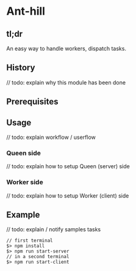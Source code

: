 # Ant-hill

## tl;dr

An easy way to handle workers, dispatch tasks.

## History

// todo: explain why this module has been done

## Prerequisites

## Usage
// todo: explain workflow / userflow

### Queen side
// todo: explain how to setup Queen (server) side

### Worker side
// todo: explain how to setup Worker (client) side

## Example
// todo: explain / notify samples tasks

```
// first terminal
$> npm install
$> npm run start-server
// in a second terminal
$> npm run start-client
```
